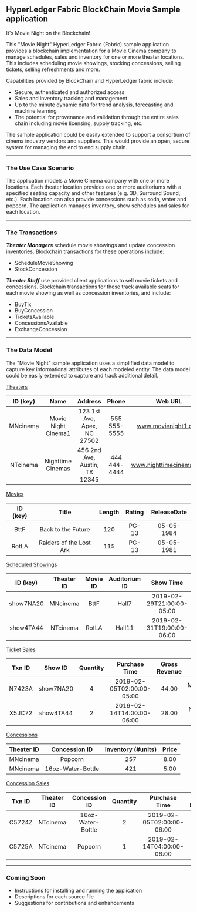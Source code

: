 ## HyperLedger Fabric BlockChain Movie Sample application
 
 It's Movie Night on the Blockchain!

 This "Movie Night" HyperLedger Fabric (Fabric) sample application provides a blockchain implementation for a Movie Cinema company to manage schedules, sales and inventory for one or more theater locations. This includes scheduling movie showings, stocking concessions, selling tickets, selling refreshments and more. 

 Capabilities provided by BlockChain and HyperLedger fabric include: 
 - Secure, authenticated and authorized access
 - Sales and inventory tracking and management
 - Up to the minute dynamic data for trend analysis, forecasting and machine learning
 - The potential for provenance and validation through the entire sales chain including movie licensing, supply tracking, etc. 

 The sample application could be easily extended to support a consortium of cinema industry vendors and suppliers. This would provide an open, secure system for managing the end to end supply chain.

 ----------
 ### The Use Case Scenario

 The application models a Movie Cinema company with one or more locations. Each theater location provides one or more auditoriums with a specified seating capacity and other features (e.g. 3D, Surround Sound, etc.). Each location can also provide concessions such as soda, water and popcorn. The application manages  inventory, show schedules and sales for each location.

----------
 ### The Transactions

 ***Theater Managers*** schedule movie showings and update concession inventories. Blockchain transactions for these operations include:
- ScheduleMovieShowing
- StockConcession

***Theater Staff*** use provided client applications to sell movie tickets and concessions. Blockchain transactions for these track available seats for each movie showing as well as concession inventories, and include:
- BuyTix
- BuyConcession
- TicketsAvailable
- ConcessionsAvailable
- ExchangeConcession
----------

### The Data Model
The "Movie Night" sample application uses a simplified data model to capture key informational attributes of each modeled entity. The data model could be easily extended to capture and track additional detail. 

<u>Theaters</u>

| ID (key) | Name | Address | Phone | Web URL | #Auditoriums |
| :---: | :---: | :---: | :---: | :---: | :---: | 
| MNcinema | Movie Night Cinema1 | 123 1st Ave, Apex, NC 27502 | 555 555-5555 | www.movienight1.com | 8 |
| NTcinema | Nighttime Cinemas  | 456 2nd Ave, Austin, TX 12345 | 444 444-4444 | www.nighttimecinema.com | 12 |

<u>Movies</u>

| ID (key) | Title | Length | Rating | ReleaseDate | 
| :---: | :---: | :---: | :---: | :---: | 
| BttF | Back to the Future | 120 | PG-13 | 05-05-1984 | 
| RotLA | Raiders of the Lost Ark | 115 | PG-13 | 05-05-1981 | 

<u>Scheduled Showings</u>

| ID (key) | Theater ID | Movie ID | Auditorium ID | Show Time | Price | Capacity | Tickets Sold | 
| :---: | :---: | :---: | :---: | :---: | :---: | :---: | :---: | 
| show7NA20 | MNcinema | BttF | Hall7 | 2019-02-29T21:00:00-05:00 | 11.00 | 120 | 47 |
| show4TA44 | NTcinema | RotLA | Hall11 | 2019-02-31T19:00:00-06:00 | 14.00 | 90 | 57 |

<u>Ticket Sales</u>

| Txn ID | Show ID | Quantity | Purchase Time | Gross Revenue | Seller ID | 
| :---: | :---: | :---: | :---: | :---: | :---: |
| N7423A | show7NA20 | 4 | 2019-02-05T02:00:00-05:00 | 44.00 |  MNcinema-Window2 |
| X5JC72 | show4TA44 | 2 | 2019-02-14T14:00:00-06:00 | 28.00 |  NTcinema-Window4 | 

<u>Concessions</u>

| Theater ID | Concession ID | Inventory (#units) | Price |
| :---: | :---: | :---: | :---: | 
| MNcinema | Popcorn | 257 | 8.00 |
| MNcinema | 16oz-Water-Bottle  | 421 | 5.00 |

<u>Concession Sales</u>

| Txn ID | Theater ID | Concession ID | Quantity | Purchase Time | Gross Revenue | 
| :---: | :---: | :---: | :---: | :---: | :---: |
| C5724Z | NTcinema | 16oz-Water-Bottle | 2 | 2019-02-05T02:00:00-06:00 | 10.00 |
| C5725A | NTcinema | Popcorn | 1 | 2019-02-14T04:00:00-06:00 | 8.00 |

----------

### Coming Soon
- Instructions for installing and running the application
- Descriptions for each source file
- Suggestions for contributions and enhancements
